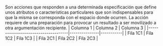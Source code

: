 Son acciones que responden a una determinada especificación que define unos atributos o características particulares que son indispensables para que la misma se corresponda con el espacio donde ocurren. La acción requiere de una preparación para provocar un resultado a ser movilizado a otra argumentación recipiente.
| Columna 1                           | Columna 2     | Columna 3 |
|-------------------------------------|---------------|-----------|
| Fila 1C1                            | Fila 1C2      | Fila 1C3  |
| Fila 2C1                            | Fila 2C2      | Fila 2C3  |

